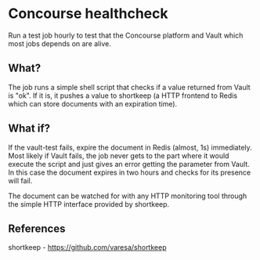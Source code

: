 Concourse healthcheck
=====================

Run a test job hourly to test that the Concourse platform and Vault which most jobs depends on are alive.

What?
-----

The job runs a simple shell script that checks if a value returned from Vault is "ok". If it is,
it pushes a value to shortkeep (a HTTP frontend to Redis which can store documents with an expiration time).

What if?
--------

If the vault-test fails, expire the document in Redis (almost, 1s) immediately. Most likely if Vault fails,
the job never gets to the part where it would execute the script and just gives an error getting the parameter
from Vault. In this case the document expires in two hours and checks for its presence will fail.

The document can be watched for with any HTTP monitoring tool through the simple HTTP interface provided
by shortkeep.


References
----------

shortkeep - https://github.com/varesa/shortkeep
